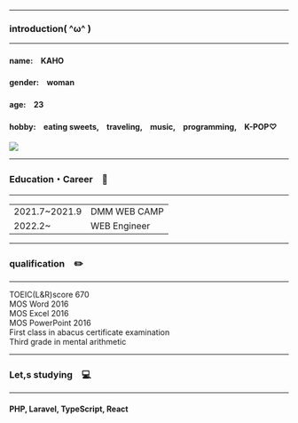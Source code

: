 ----------------------
### introduction( ^ω^ )
----------------------
#### name:　KAHO <br>
#### gender:　woman<br>
#### age:　23<br>
#### hobby:　eating sweets,　traveling,　music,　programming,　K-POP♡

<a href="https://github.com/anuraghazra/github-readme-stats">
  <img src="https://github-readme-stats.vercel.app/api/top-langs/?username=michimichi2021" />
</a>

-------------------------------------------------------------------------
### Education・Career　💼
-------------------------------------------------------------------------

<table>
  <tr>
    <td>2021.7~2021.9</td><td>DMM WEB CAMP</td>
  </tr>
  <tr>
    <td>2022.2~</td><td>WEB Engineer</td>
  </tr>
</table>

-------------------------------------------------------------------------
### qualification　✏️
-------------------------------------------------------------------------
TOEIC(L&R)score 670<br>
MOS Word 2016<br>
MOS Excel 2016<br>
MOS PowerPoint 2016<br>
First class in abacus certificate examination<br>
Third grade in mental arithmetic


-------------------------------------------------------------------------
### Let,s studying　💻
-------------------------------------------------------------------------
#### PHP, Laravel, TypeScript, React




<!--
**michimichi2021/michimichi2021** is a ✨ _special_ ✨ repository because its `README.md` (this file) appears on your GitHub profile.

Here are some ideas to get you started:

- 🔭 I’m currently working on ...
- 🌱 I’m currently learning ...
- 👯 I’m looking to collaborate on ...
- 🤔 I’m looking for help with ...
- 💬 Ask me about ...
- 📫 How to reach me: ...
- 😄 Pronouns: ...
- ⚡ Fun fact: ...
-->
